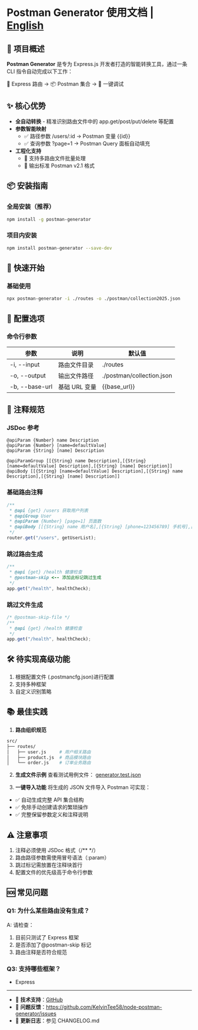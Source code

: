 # Postman Generator 使用文档 | [English](README.md)

## 🧠 项目概述

**Postman Generator** 是专为 Express.js 开发者打造的智能转换工具，通过一条 CLI 指令自动完成以下工作：

🔄 Express 路由 → 📦 Postman 集合 → 🚀 一键调试

## ✨ 核心优势

- **全自动转换** - 精准识别路由文件中的 app.get/post/put/delete 等配置
- **参数智能映射**
  - ✅ 路径参数 /users/:id → Postman 变量 {{id}}
  - ✅ 查询参数 ?page=1 → Postman Query 面板自动填充
- **工程化支持**
  - 🧩 支持多路由文件批量处理
  - 📁 输出标准 Postman v2.1 格式

## 📦 安装指南

### 全局安装（推荐）

```bash
npm install -g postman-generator
```

### 项目内安装

```bash
npm install postman-generator --save-dev
```

## 🚀 快速开始

### 基础使用

```bash
npx postman-generator -i ./routes -o ./postman/collection2025.json
```

## 🔧 配置选项

### 命令行参数

| 参数                 | 说明          | 默认值                    |
| -------------------- | ------------- | ------------------------- |
| -i, --input <path>   | 路由文件目录  | ./routes                  |
| -o, --output <path>  | 输出文件路径  | ./postman/collection.json |
| -b, --base-url <url> | 基础 URL 变量 | {{base_url}}              |

## 📝 注释规范

### JSDoc 参考

```
@apiParam {Number} name Description
@apiParam {Number} [name=defaultValue]
@apiParam {String} [name] Description

@apiParamGroup [[{String} name Description],[{String} [name=defaultValue] Description],[{String} [name] Description]]
@apiBody [[{String} [name=defaultValue] Description],[{String} name Description],[{String} [name] Description]]
```

### 基础路由注释

```javascript
/**
 * @api {get} /users 获取用户列表
 * @apiGroup User
 * @apiParam {Number} [page=1] 页面数
 * @apiBody [[{String} name 用户名],[{String} [phone=123456789] 手机号],[{String} [gender] 性别类型]]
 */
router.get("/users", getUserList);
```

### 跳过路由生成

```javascript
/**
 * @api {get} /health 健康检查
 * @postman-skip <-- 添加此标记跳过生成
 */
app.get("/health", healthCheck);
```

### 跳过文件生成

```javascript
/* @postman-skip-file */
/**
 * @api {get} /health 健康检查
 */
app.get("/health", healthCheck);
```

## 🛠 待实现高级功能

1. 根据配置文件 (.postmancfg.json)进行配置
2. 支持多种框架
3. 自定义识别策略

## 📚 最佳实践

1. **路由组织规范**

```bash
src/
├── routes/
│   ├── user.js     # 用户相关路由
│   ├── product.js  # 商品模块路由
│   └── order.js    # 订单业务路由
```

2. **生成文件示例**
   查看测试用例文件：
   [generator.test.json](https://github.com/KelvinTee58/node-postman-generator/blob/main/test/generator.test.json)

3. **一键导入功能**
   将生成的 JSON 文件导入 Postman 可实现：

- ✅ 自动生成完整 API 集合结构
- ✅ 免除手动创建请求的繁琐操作
- ✅ 完整保留参数定义和注释说明

## ⚠️ 注意事项

1. 注释必须使用 JSDoc 格式（/\*\* \*/）
2. 路由路径参数需使用冒号语法（:param）
3. 跳过标记需放置在注释块首行
4. 配置文件的优先级高于命令行参数

## 🆘 常见问题

### Q1: 为什么某些路由没有生成？

A: 请检查：

1. 目前只测试了 Express 框架
2. 是否添加了@postman-skip 标记
3. 路由注释是否符合规范

### Q3: 支持哪些框架？

- Express

---

- 📧 **技术支持**：[GitHub](https://github.com/KelvinTee58/node-postman-generator)
- 🐛 **问题反馈**：https://github.com/KelvinTee58/node-postman-generator/issues
- 📜 **更新日志**：参见 CHANGELOG.md
